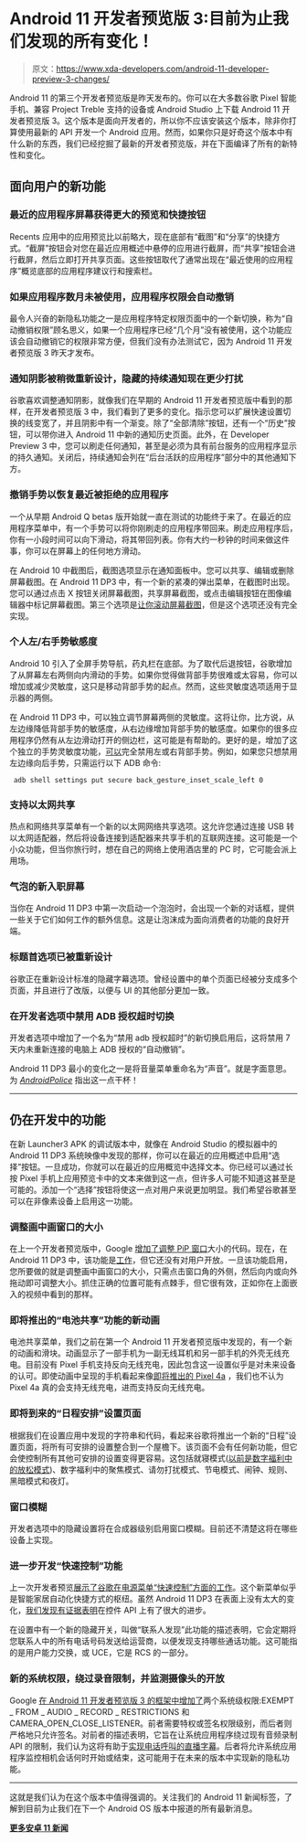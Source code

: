 # Android 11 开发者预览版 3:目前为止我们发现的所有变化！

> 原文：<https://www.xda-developers.com/android-11-developer-preview-3-changes/>

Android 11 的第三个开发者预览版是昨天发布的。你可以在大多数谷歌 Pixel 智能手机、兼容 Project Treble 支持的设备或 Android Studio 上下载 Android 11 开发者预览版 3。这个版本是面向开发者的，所以你不应该安装这个版本，除非你打算使用最新的 API 开发一个 Android 应用。然而，如果你只是好奇这个版本中有什么新的东西，我们已经挖掘了最新的开发者预览版，并在下面编译了所有的新特性和变化。

## 面向用户的新功能

### 最近的应用程序屏幕获得更大的预览和快捷按钮

Recents 应用中的应用预览比以前略大，现在底部有“截图”和“分享”的快捷方式。“截屏”按钮会对您在最近应用概述中悬停的应用进行截屏，而“共享”按钮会进行截屏，然后立即打开共享页面。这些按钮取代了通常出现在“最近使用的应用程序”概览底部的应用程序建议行和搜索栏。

### 如果应用程序数月未被使用，应用程序权限会自动撤销

最令人兴奋的新隐私功能之一是应用程序特定权限页面中的一个新切换，称为“自动撤销权限”顾名思义，如果一个应用程序已经“几个月”没有被使用，这个功能应该会自动撤销它的权限非常方便，但我们没有办法测试它，因为 Android 11 开发者预览版 3 昨天才发布。

### 通知阴影被稍微重新设计，隐藏的持续通知现在更少打扰

谷歌喜欢调整通知阴影，就像我们在早期的 Android 11 开发者预览版中看到的那样，在开发者预览版 3 中，我们看到了更多的变化。指示您可以扩展快速设置切换的线变宽了，并且阴影中有一个渐变。除了“全部清除”按钮，还有一个“历史”按钮，可以带你进入 Android 11 中新的通知历史页面。此外，在 Developer Preview 3 中，您可以刷走任何通知，甚至是必须为具有前台服务的应用程序显示的持久通知。关闭后，持续通知会列在“后台活跃的应用程序”部分中的其他通知下方。

### 撤销手势以恢复最近被拒绝的应用程序

一个从早期 Android Q betas 版开始就一直在测试的功能终于来了。在最近的应用程序菜单中，有一个手势可以将你刚刷走的应用程序带回来。刷走应用程序后，你有一小段时间可以向下滑动，将其带回列表。你有大约一秒钟的时间来做这件事，你可以在屏幕上的任何地方滑动。

在 Android 10 中截图后，截图选项显示在通知面板中。您可以共享、编辑或删除屏幕截图。在 Android 11 DP3 中，有一个新的紧凑的弹出菜单，在截图时出现。您可以通过点击 X 按钮关闭屏幕截图，共享屏幕截图，或点击编辑按钮在图像编辑器中标记屏幕截图。第三个选项是[让你滚动屏幕截图](https://www.xda-developers.com/android-11-scrolling-screenshot-feature/)，但是这个选项还没有完全实现。

### 个人左/右手势敏感度

Android 10 引入了全屏手势导航，药丸栏在底部。为了取代后退按钮，谷歌增加了从屏幕左右两侧向内滑动的手势。如果你觉得做背部手势很难或太容易，你可以增加或减少灵敏度，这只是移动背部手势的起点。然而，这些灵敏度选项适用于显示器的两侧。

在 Android 11 DP3 中，可以独立调节屏幕两侧的灵敏度。这将让你，比方说，从左边缘降低背部手势的敏感度，从右边缘增加背部手势的敏感度。如果你的很多应用程序仍然有从左边滑动打开的侧边栏，这可能是有帮助的。更好的是，增加了这个独立的手势灵敏度功能，[可以](https://twitter.com/MishaalRahman/status/1253375150747254785)完全禁用左或右背部手势。例如，如果您只想禁用左边缘向后手势，只需运行以下 ADB 命令:

```
 adb shell settings put secure back_gesture_inset_scale_left 0 
```

### 支持以太网共享

热点和网络共享菜单有一个新的以太网网络共享选项。这允许您通过连接 USB 转以太网适配器，然后将设备连接到适配器来共享手机的互联网连接。这可能是一个小众功能，但当你旅行时，想在自己的网络上使用酒店里的 PC 时，它可能会派上用场。

### 气泡的新入职屏幕

当你在 Android 11 DP3 中第一次启动一个泡泡时，会出现一个新的对话框，提供一些关于它们如何工作的额外信息。这是让泡沫成为面向消费者的功能的良好开端。

### 标题首选项已被重新设计

谷歌正在重新设计标准的隐藏字幕选项。曾经设置中的单个页面已经被分支成多个页面，并且进行了改版，以便与 UI 的其他部分更加一致。

### **在开发者选项中禁用 ADB 授权超时切换**

开发者选项中增加了一个名为“禁用 adb 授权超时”的新切换启用后，这将禁用 7 天内未重新连接的电脑上 ADB 授权的“自动撤销”。

Android 11 DP3 最小的变化之一是将音量菜单重命名为“声音”。就是字面意思。为 [*AndroidPolice*](https://www.androidpolice.com/2020/04/23/volume-settings-now-called-sound-in-android-11-dev-preview-3/) 指出这一点干杯！

* * *

## 仍在开发中的功能

在新 Launcher3 APK 的调试版本中，就像在 Android Studio 的模拟器中的 Android 11 DP3 系统映像中发现的那样，你可以在最近的应用概述中启用“选择”按钮。一旦成功，你就可以在最近的应用概览中选择文本。你已经可以通过长按 Pixel 手机上应用预览卡中的文本来做到这一点，但许多人可能不知道这甚至是可能的。添加一个“选择”按钮将使这一点对用户来说更加明显。我们希望谷歌甚至可以在非像素设备上启用这一功能。

### **调整画中画窗口的大小**

在上一个开发者预览版中，Google [增加了调整 PiP 窗口](https://www.xda-developers.com/android-11-resize-picture-in-picture-pip-windows/)大小的代码。现在，在 Android 11 DP3 中，该功能是[工作](https://www.xda-developers.com/android-11-dp3-tests-letting-you-resize-picture-in-picture-windows/?utm_content=buffer9fa52&utm_medium=social&utm_source=twitter.com&utm_campaign=buffer)，但它还没有对用户开放。一旦该功能启用，您所要做的就是调整画中画窗口的大小，只需点击窗口角的外侧，然后向内或向外拖动即可调整大小。抓住正确的位置可能有点棘手，但它很有效，正如你在上面嵌入的视频中看到的那样。

### 即将推出的“电池共享”功能的新动画

电池共享菜单，我们之前在第一个 Android 11 开发者预览版中发现的，有一个新的动画和滑块。动画显示了一部手机为一副无线耳机和另一部手机的外壳无线充电。目前没有 Pixel 手机支持反向无线充电，因此包含这一设置似乎是对未来设备的认可。即使动画中呈现的手机看起来像[即将推出的 Pixel 4a](https://www.xda-developers.com/tag/pixel4a/) ，我们也不认为 Pixel 4a 真的会支持无线充电，进而支持反向无线充电。

### 即将到来的“日程安排”设置页面

根据我们在设置应用中发现的字符串和代码，看起来谷歌将推出一个新的“日程”设置页面，将所有可安排的设置整合到一个屋檐下。该页面不会有任何新功能，但它会使控制所有其他可安排的设置变得更容易。这包括就寝模式([以前是数字福利中的放松模式](https://www.xda-developers.com/digital-wellbeing-renames-wind-down-bedtime-mode-new-charging-trigger/))、数字福利中的聚焦模式、请勿打扰模式、节电模式、闹钟、规则、黑暗模式和夜灯。

### 窗口模糊

开发者选项中的隐藏设置将在合成器级别启用窗口模糊。目前还不清楚这将在哪些设备上实现。

### **进一步开发“快速控制”功能**

上一次开发者预览[展示了谷歌在电源菜单“快速控制”方面的工作](https://www.xda-developers.com/android-11-quick-control-shortcuts-power-menu/)。这个新菜单似乎是智能家居自动化快捷方式的枢纽。虽然 Android 11 DP3 在表面上没有太大的变化，[我们发现有证据表明](https://twitter.com/MishaalRahman/status/1253395669198536707)在控件 API 上有了很大的进步。

在设置中有一个新的隐藏开关，叫做“联系人发现”此功能的描述表明，它会定期将您联系人中的所有电话号码发送给运营商，以便发现支持哪些通话功能。这可能指的是用户能力交换，或 UCE，它是 RCS 的一部分。

### 新的系统权限，绕过录音限制，并监测摄像头的开放

Google [在 Android 11 开发者预览版 3 的框架中增加了](https://twitter.com/MishaalRahman/status/1253390680040394752)两个系统级权限:EXEMPT _ FROM _ AUDIO _ RECORD _ RESTRICTIONS 和 CAMERA_OPEN_CLOSE_LISTENER。前者需要特权或签名权限级别，而后者则严格地只允许签名。对前者的描述表明，它旨在让系统应用程序绕过现有音频录制 API 的限制，我们认为这将有助于[实现电话呼叫的直播字幕](https://www.xda-developers.com/google-live-caption-phone-call/)。后者将允许系统应用程序监控相机会话何时开始或结束，这可能用于在未来的版本中实现新的隐私功能。

* * *

这就是我们认为在这个版本中值得强调的。关注我们的 Android 11 新闻标签，了解到目前为止我们在下一个 Android OS 版本中报道的所有最新消息。

**[更多安卓 11 新闻](https://www.xda-developers.com/tag/android-11/)**